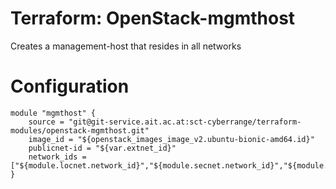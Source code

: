 # Terraform: OpenStack-mgmthost

Creates a management-host that resides in all networks

# Configuration

```
module "mgmthost" {
	source = "git@git-service.ait.ac.at:sct-cyberrange/terraform-modules/openstack-mgmthost.git"
	image_id = "${openstack_images_image_v2.ubuntu-bionic-amd64.id}"
	publicnet-id = "${var.extnet_id}"
	network_ids = ["${module.locnet.network_id}","${module.secnet.network_id}","${module.internet.network_id}"]
}
```
